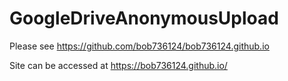 # GoogleDriveAnonymousUpload

Please see https://github.com/bob736124/bob736124.github.io 

Site can be accessed at https://bob736124.github.io/

